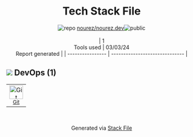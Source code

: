 <!--
&lt;--- Readme.md Snippet without images Start ---&gt;
## Tech Stack
nourez/nourez.dev is built on the following main stack:



Full tech stack [here](/techstack.md)

&lt;--- Readme.md Snippet without images End ---&gt;

&lt;--- Readme.md Snippet with images Start ---&gt;
## Tech Stack
nourez/nourez.dev is built on the following main stack:



Full tech stack [here](/techstack.md)

&lt;--- Readme.md Snippet with images End ---&gt;

quick comment to test git push
-->
<div align="center">

# Tech Stack File
![](https://img.stackshare.io/repo.svg "repo") [nourez/nourez.dev](https://github.com/nourez/nourez.dev)![](https://img.stackshare.io/public_badge.svg "public")
<br/><br/>
| 1<br/>Tools used | 03/03/24 <br/>Report generated |
| ---------------- | ------------------------------ |
</div>

## <img src='https://img.stackshare.io/devops.svg'/> DevOps (1)
<table><tr>
  <td align='center'>
  <img width='36' height='36' src='https://img.stackshare.io/service/1046/git.png' alt='Git'>
  <br>
  <sub><a href="http://git-scm.com/">Git</a></sub>
  <br>
  <sub></sub>
</td>

</tr>
</table>

<br/>
<div align='center'>

Generated via [Stack File](https://github.com/marketplace/stack-file)
